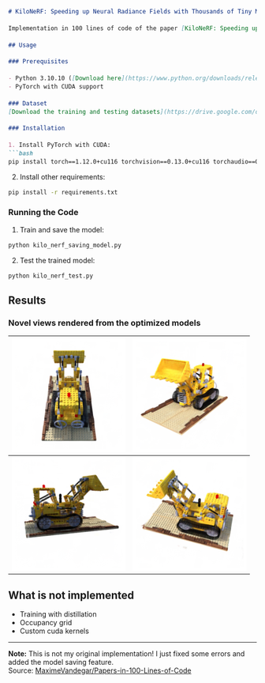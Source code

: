 ```markdown
# KiloNeRF: Speeding up Neural Radiance Fields with Thousands of Tiny MLPs

Implementation in 100 lines of code of the paper [KiloNeRF: Speeding up Neural Radiance Fields with Thousands of Tiny MLPs](https://arxiv.org/abs/2103.13744).

## Usage

### Prerequisites

- Python 3.10.10 ([Download here](https://www.python.org/downloads/release/python-31010/))
- PyTorch with CUDA support

### Dataset
[Download the training and testing datasets](https://drive.google.com/drive/folders/18bwm-RiHETRCS5yD9G00seFIcrJHIvD-?usp=sharing)

### Installation

1. Install PyTorch with CUDA:
```bash
pip install torch==1.12.0+cu116 torchvision==0.13.0+cu116 torchaudio==0.12.0 --extra-index-url https://download.pytorch.org/whl/cu116
```

2. Install other requirements:
```bash
pip install -r requirements.txt
```

### Running the Code

1. Train and save the model:
```bash
python kilo_nerf_saving_model.py
```

2. Test the trained model:
```bash
python kilo_nerf_test.py
```

## Results

### Novel views rendered from the optimized models

| ![](novel_views/img_0.png) | ![](novel_views/img_60.png) |
|:-------------------------:|:-------------------------:|
| ![](novel_views/img_120.png) | ![](novel_views/img_180.png) |

## What is not implemented

- Training with distillation
- Occupancy grid
- Custom cuda kernels

---

**Note:** This is not my original implementation! I just fixed some errors and added the model saving feature.  
Source: [MaximeVandegar/Papers-in-100-Lines-of-Code](https://github.com/MaximeVandegar/Papers-in-100-Lines-of-Code/tree/main/KiloNeRF_Speeding_up_Neural_Radiance_Fields_with_Thousands_of_Tiny_MLPs)
```

